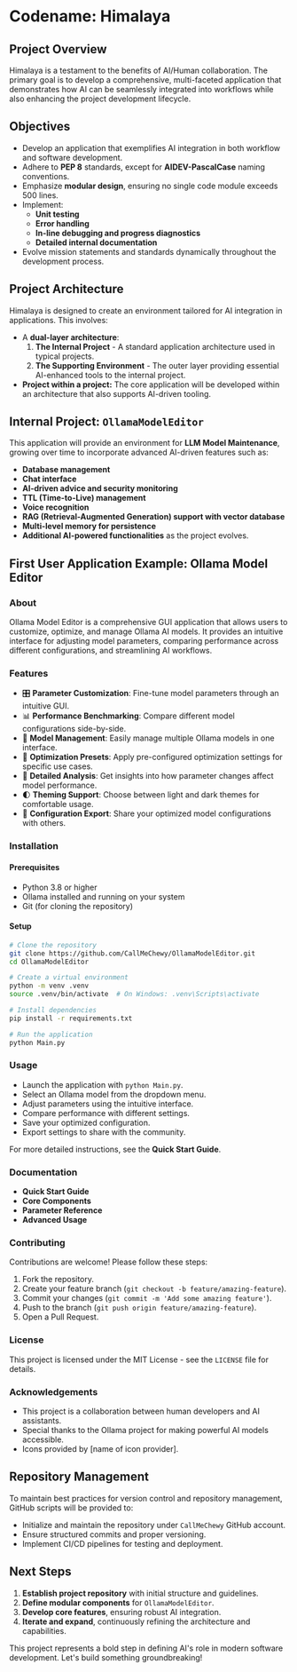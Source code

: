 # Codename: Himalaya

## Project Overview

Himalaya is a testament to the benefits of AI/Human collaboration. The primary goal is to develop a comprehensive, multi-faceted application that demonstrates how AI can be seamlessly integrated into workflows while also enhancing the project development lifecycle.

## Objectives

- Develop an application that exemplifies AI integration in both workflow and software development.
- Adhere to **PEP 8** standards, except for **AIDEV-PascalCase** naming conventions.
- Emphasize **modular design**, ensuring no single code module exceeds 500 lines.
- Implement:
  - **Unit testing**
  - **Error handling**
  - **In-line debugging and progress diagnostics**
  - **Detailed internal documentation**
- Evolve mission statements and standards dynamically throughout the development process.

## Project Architecture

Himalaya is designed to create an environment tailored for AI integration in applications. This involves:

- A **dual-layer architecture**:
  1. **The Internal Project** - A standard application architecture used in typical projects.
  2. **The Supporting Environment** - The outer layer providing essential AI-enhanced tools to the internal project.
- **Project within a project:** The core application will be developed within an architecture that also supports AI-driven tooling.

## Internal Project: `OllamaModelEditor`

This application will provide an environment for **LLM Model Maintenance**, growing over time to incorporate advanced AI-driven features such as:

- **Database management**
- **Chat interface**
- **AI-driven advice and security monitoring**
- **TTL (Time-to-Live) management**
- **Voice recognition**
- **RAG (Retrieval-Augmented Generation) support with vector database**
- **Multi-level memory for persistence**
- **Additional AI-powered functionalities** as the project evolves.

## First User Application Example: Ollama Model Editor

### About

Ollama Model Editor is a comprehensive GUI application that allows users to customize, optimize, and manage Ollama AI models. It provides an intuitive interface for adjusting model parameters, comparing performance across different configurations, and streamlining AI workflows.

### Features

- 🎛️ **Parameter Customization**: Fine-tune model parameters through an intuitive GUI.
- 📊 **Performance Benchmarking**: Compare different model configurations side-by-side.
- 🔄 **Model Management**: Easily manage multiple Ollama models in one interface.
- 🎯 **Optimization Presets**: Apply pre-configured optimization settings for specific use cases.
- 📝 **Detailed Analysis**: Get insights into how parameter changes affect model performance.
- 🌓 **Theming Support**: Choose between light and dark themes for comfortable usage.
- 💾 **Configuration Export**: Share your optimized model configurations with others.

### Installation

#### Prerequisites

- Python 3.8 or higher
- Ollama installed and running on your system
- Git (for cloning the repository)

#### Setup

```sh
# Clone the repository
git clone https://github.com/CallMeChewy/OllamaModelEditor.git
cd OllamaModelEditor

# Create a virtual environment
python -m venv .venv
source .venv/bin/activate  # On Windows: .venv\Scripts\activate

# Install dependencies
pip install -r requirements.txt

# Run the application
python Main.py
```

### Usage

- Launch the application with `python Main.py`.
- Select an Ollama model from the dropdown menu.
- Adjust parameters using the intuitive interface.
- Compare performance with different settings.
- Save your optimized configuration.
- Export settings to share with the community.

For more detailed instructions, see the **Quick Start Guide**.

### Documentation

- **Quick Start Guide**
- **Core Components**
- **Parameter Reference**
- **Advanced Usage**

### Contributing

Contributions are welcome! Please follow these steps:

1. Fork the repository.
2. Create your feature branch (`git checkout -b feature/amazing-feature`).
3. Commit your changes (`git commit -m 'Add some amazing feature'`).
4. Push to the branch (`git push origin feature/amazing-feature`).
5. Open a Pull Request.

### License

This project is licensed under the MIT License - see the `LICENSE` file for details.

### Acknowledgements

- This project is a collaboration between human developers and AI assistants.
- Special thanks to the Ollama project for making powerful AI models accessible.
- Icons provided by [name of icon provider].

## Repository Management

To maintain best practices for version control and repository management, GitHub scripts will be provided to:

- Initialize and maintain the repository under `CallMeChewy` GitHub account.
- Ensure structured commits and proper versioning.
- Implement CI/CD pipelines for testing and deployment.

## Next Steps

1. **Establish project repository** with initial structure and guidelines.
2. **Define modular components** for `OllamaModelEditor`.
3. **Develop core features**, ensuring robust AI integration.
4. **Iterate and expand**, continuously refining the architecture and capabilities.

This project represents a bold step in defining AI's role in modern software development. Let's build something groundbreaking!
